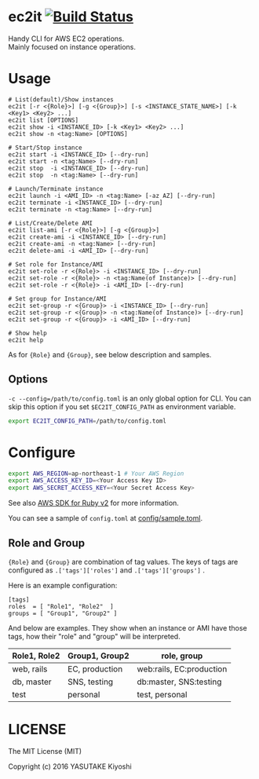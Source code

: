 # ec2it [![Build Status](https://travis-ci.org/key-amb/ruby-ec2it.svg?branch=master)](https://travis-ci.org/key-amb/ruby-ec2it)

Handy CLI for AWS EC2 operations.  
Mainly focused on instance operations.

# Usage

```
# List(default)/Show instances
ec2it [-r <{Role}>] [-g <{Group}>] [-s <INSTANCE_STATE_NAME>] [-k <Key1> <Key2> ...]
ec2it list [OPTIONS]
ec2it show -i <INSTANCE_ID> [-k <Key1> <Key2> ...]
ec2it show -n <tag:Name> [OPTIONS]

# Start/Stop instance
ec2it start -i <INSTANCE_ID> [--dry-run]
ec2it start -n <tag:Name> [--dry-run]
ec2it stop  -i <INSTANCE_ID> [--dry-run]
ec2it stop  -n <tag:Name> [--dry-run]

# Launch/Terminate instance
ec2it launch -i <AMI_ID> -n <tag:Name> [-az AZ] [--dry-run]
ec2it terminate -i <INSTANCE_ID> [--dry-run]
ec2it terminate -n <tag:Name> [--dry-run]

# List/Create/Delete AMI
ec2it list-ami [-r <{Role}>] [-g <{Group}>]
ec2it create-ami -i <INSTANCE_ID> [--dry-run]
ec2it create-ami -n <tag:Name> [--dry-run]
ec2it delete-ami -i <AMI_ID> [--dry-run]

# Set role for Instance/AMI
ec2it set-role -r <{Role}> -i <INSTANCE_ID> [--dry-run]
ec2it set-role -r <{Role}> -n <tag:Name(of Instance)> [--dry-run]
ec2it set-role -r <{Role}> -i <AMI_ID> [--dry-run]

# Set group for Instance/AMI
ec2it set-group -r <{Group}> -i <INSTANCE_ID> [--dry-run]
ec2it set-group -r <{Group}> -n <tag:Name(of Instance)> [--dry-run]
ec2it set-group -r <{Group}> -i <AMI_ID> [--dry-run]

# Show help
ec2it help
```

As for `{Role}` and `{Group}`, see below description and samples.

## Options

`-c --config=/path/to/config.toml` is an only global option for CLI.
You can skip this option if you set `$EC2IT_CONFIG_PATH` as environment variable.

```sh
export EC2IT_CONFIG_PATH=/path/to/config.toml
```

# Configure

```sh
export AWS_REGION=ap-northeast-1 # Your AWS Region
export AWS_ACCESS_KEY_ID=<Your Access Key ID>
export AWS_SECRET_ACCESS_KEY=<Your Secret Access Key>
```

See also [AWS SDK for Ruby v2](http://docs.aws.amazon.com/sdkforruby/api/index.html)
for more information.

You can see a sample of `config.toml` at [config/sample.toml](config/sample.toml).

## Role and Group

`{Role}` and `{Group}` are combination of tag values.
The keys of tags are configured as `.['tags']['roles']` and `.['tags']['groups']` .

Here is an example configuration:

```
[tags]
roles  = [ "Role1", "Role2"  ]
groups = [ "Group1", "Group2" ]
```

And below are examples.
They show when an instance or AMI have those tags, how their "role" and "group"
will be interpreted.

| Role1, Role2 | Group1, Group2 | role, group |
| ------------ | -------------- | ----------- |
| web, rails   | EC, production | web:rails, EC:production |
| db, master   | SNS, testing   | db:master, SNS:testing   |
| test         | personal       | test, personal   |

# LICENSE

The MIT License (MIT)

Copyright (c) 2016 YASUTAKE Kiyoshi

